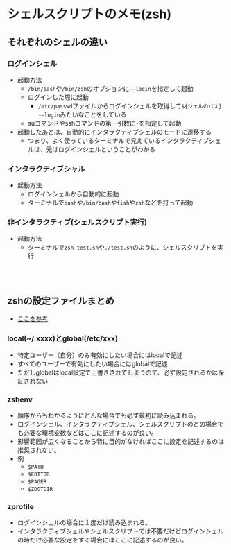 # シェルスクリプトのメモ(zsh)

## それぞれのシェルの違い
### ログインシェル
- 起動方法
  - `/bin/bash`や`/bin/zsh`のオプションに`--login`を指定して起動
  - ログインした際に起動
    - `/etc/passwd`ファイルからログインシェルを取得して`${シェルのパス} --login`みたいなことをしている
  - suコマンドやsshコマンドの第一引数に`-`を指定して起動
- 起動したあとは、自動的にインタラクティブシェルのモードに遷移する
  - つまり、よく使っているターミナルで見えているインタラクティブシェルは、元はログインシェルということがわかる
### インタラクティブシャル
- 起動方法
  - ログインシェルから自動的に起動
  - ターミナルで`bash`や`/bin/bash`や`fish`や`zsh`などを打って起動
### 非インタラクティブ(シェルスクリプト実行)
- 起動方法
  - ターミナルで`zsh test.sh`や`./test.sh`のように、シェルスクリプトを実行

<br></br>

## zshの設定ファイルまとめ
- [ここを参考](https://qiita.com/muran001/items/7b104d33f5ea3f75353f)

### local(~/.xxxx)とglobal(/etc/xxx)
- 特定ユーザー（自分）のみ有効にしたい場合にはlocalで記述
- すべてのユーザーで有効にしたい場合にはglobalで記述
- ただしglobalはlocal設定で上書きされてしまうので、必ず設定されるかは保証されない
### zshenv
- 順序からもわかるようにどんな場合でも必ず最初に読み込まれる。
- ログインシェル、インタラクティブシェル、シェルスクリプトのどの場合でも必要な環境変数などはここに記述するのが良い。
- 影響範囲が広くなることから特に目的がなければここに設定を記述するのは推奨されない。
- 例
  - `$PATH`
  - `$EDITOR`
  - `$PAGER`
  - `$ZDOTDIR`
### zprofile
- ログインシェルの場合に１度だけ読み込まれる。
- インタラクティブシェルやシェルスクリプトでは不要だけどログインシェルの時だけ必要な設定をする場合にはここに記述するのが良い。
